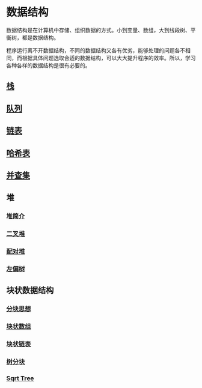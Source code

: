 # 数据结构

数据结构是在计算机中存储、组织数据的方式。小到变量、数组，大到线段树、平衡树，都是数据结构。

程序运行离不开数据结构，不同的数据结构又各有优劣，能够处理的问题各不相同，而根据具体问题选取合适的数据结构，可以大大提升程序的效率。所以，学习各种各样的数据结构是很有必要的。

## [栈](./stack.md)

## [队列](./queue.md)

## [链表](./linked-list.md)

## [哈希表](./hash.md)

## [并查集](./dsu.md)

## 堆

### [堆简介](./heap.md)

### [二叉堆](./binary-heap.md)

### [配对堆](./pairing-heap.md)

### [左偏树](./leftist-tree.md)

## 块状数据结构

### [分块思想](./decompose.md)

### [块状数组](./block-array.md)

### [块状链表](./block-list.md)

### [树分块](./tree-decompose.md)

### [Sqrt Tree](./)